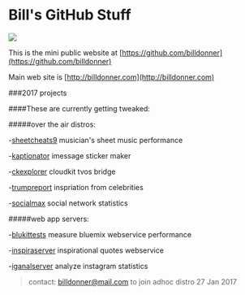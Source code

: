 Bill's GitHub Stuff
===============
![](https://avatars1.githubusercontent.com/u/137947?v=3&s=96)

This is the mini public website at [https://github.com/billdonner](https://github.com/billdonner)

Main web site is [http://billdonner.com](http://billdonner.com)

###2017 projects 

####These are currently getting tweaked:

#####over the air distros:

-[sheetcheats9](http://billdonner.com/sc9) musician's sheet music performance

-[kaptionator](http://billdonner.com/kaptionz) imessage sticker maker

-[ckexplorer](http://billdonner.com) cloudkit tvos bridge

-[trumpreport](http://billdonner.com/tr) inspriation from celebrities

-[socialmax](http://billdonner.com/tr) social network statistics

#####web app servers:

-[blukittests](http://billdonner.com) measure bluemix webservice performance

-[inspiraserver](http://billdonner.com) inspirational quotes webservice

-[iganalserver](http://billdonner.com) analyze instagram statistics

>contact: billdonner@mail.com to join adhoc distro  27 Jan 2017

